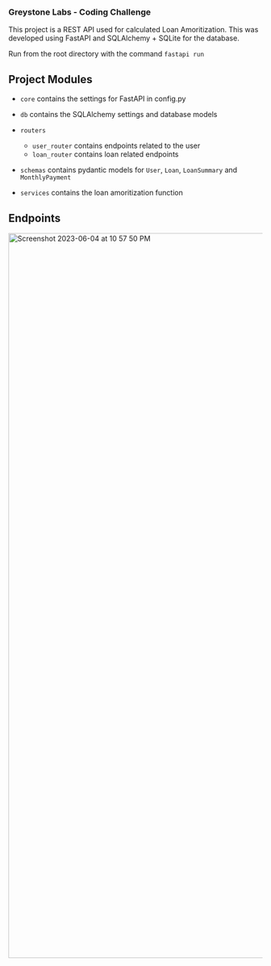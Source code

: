 ### Greystone Labs - Coding Challenge

This project is a REST API used for calculated Loan Amoritization. This was developed using FastAPI and SQLAlchemy + SQLite for the database.

Run from the root directory with the command `fastapi run`

## Project Modules

- `core` contains the settings for FastAPI in config.py

- `db` contains the SQLAlchemy settings and database models

- `routers`
   -  `user_router` contains endpoints related to the user
   -  `loan_router` contains loan related endpoints

- `schemas` contains pydantic models for `User`, `Loan`, `LoanSummary` and `MonthlyPayment`

- `services` contains the loan amoritization function

## Endpoints
<img width="1436" alt="Screenshot 2023-06-04 at 10 57 50 PM" src="https://github.com/afmirza2/gstone/assets/14025552/3aa05d0f-ee23-4641-a8d0-73e1e805ad0d">
